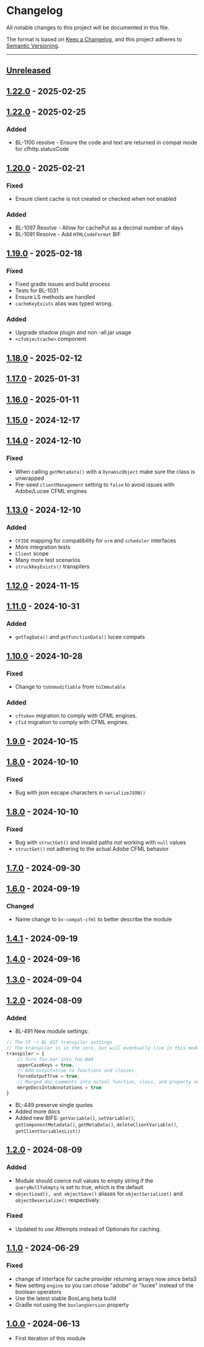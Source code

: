 # Changelog

All notable changes to this project will be documented in this file.

The format is based on [Keep a Changelog](https://keepachangelog.com/en/1.0.0/),
and this project adheres to [Semantic Versioning](https://semver.org/spec/v2.0.0.html).

* * *

## [Unreleased]

## [1.22.0] - 2025-02-25

## [1.22.0] - 2025-02-25

### Added

- BL-1100 resolve - Ensure the code and text are returned in compat mode for cfhttp.statusCode

## [1.20.0] - 2025-02-21

### Fixed

- Ensure client cache is not created or checked when not enabled

### Added

- BL-1097 Resolve - Allow for cachePut as a decimal number of days
- BL-1091 Resolve - Add `HTMLCodeFormat` BIF

## [1.19.0] - 2025-02-18

### Fixed

- Fixed gradle issues and build process
- Tests for BL-1031
- Ensure LS methods are handled
- `cacheKeyExists` alias was typed wrong.

### Added

- Upgrade shadow plugin and non -all.jar usage
- `<cfobjectcache>` component

## [1.18.0] - 2025-02-12

## [1.17.0] - 2025-01-31

## [1.16.0] - 2025-01-11

## [1.15.0] - 2024-12-17

## [1.14.0] - 2024-12-10

### Fixed

- When calling `getMetadata()` with a `DynamicObject` make sure the class is unwrapped
- Pre-seed `clientManagement` setting to `false` to avoid issues with Adobe/Lucee CFML engines

## [1.13.0] - 2024-12-10

### Added

- `CFIDE` mapping for compatibility for `orm` and `scheduler` interfaces
- More integration tests
- `Client` scope
- Many more test scenarios
- `struckKeyExists()` transpilers

## [1.12.0] - 2024-11-15

## [1.11.0] - 2024-10-31

### Added

- `getTagData()` and `getFunctionData()` lucee compats

## [1.10.0] - 2024-10-28

### Fixed

- Change to `toUnmodifiable` from `toImmutable`

### Added

- `cftoken` migration to comply with CFML engines.
- `cfid` migration to comply with CFML engines.

## [1.9.0] - 2024-10-15

## [1.8.0] - 2024-10-10

### Fixed

- Bug with json escape characters in `serializeJSON()`

## [1.8.0] - 2024-10-10

### Fixed

- Bug with `structGet()` and invalid paths not working with `null` values
- `structGet()` not adhering to the actual Adobe CFML behavior

## [1.7.0] - 2024-09-30

## [1.6.0] - 2024-09-19

### Changed

- Name change to `bx-compat-cfml` to better describe the module

## [1.4.1] - 2024-09-19

## [1.4.0] - 2024-09-16

## [1.3.0] - 2024-09-04

## [1.2.0] - 2024-08-09

### Added

- BL-491 New module settings:

```js
// The CF -> BL AST transpiler settings
// The transpiler is in the core, but will eventually live in this module, so the settings are here.
transpiler = {
	// Turn foo.bar into foo.BAR
	upperCaseKeys = true,
	// Add output=true to functions and classes
	forceOutputTrue = true,
	// Merged doc comments into actual function, class, and property annotations
	mergeDocsIntoAnnotations = true
}
```

- BL-449 preserve single quotes
- Added more docs
- Added new BIFS: `getVariable()`, `setVariable()`, `getComponentMetadata()`, `getMetaData()`, `deleteClientVariable()`, `getClientVariablesList()`

## [1.2.0] - 2024-08-09

### Added

- Module should coerce null values to empty string if the `queryNullToEmpty` is set to true, which is the default
- `objectLoad(), and objectSave()` aliases for `objectSerialize()` and `objectDeserialize()` respectively.

### Fixed

- Updated to use Attempts instead of Optionals for caching.

## [1.1.0] - 2024-06-29

### Fixed

- change of interface for cache provider returning arrays now since beta3
- New setting `engine` so you can chose "adobe" or "lucee" instead of the boolean operators
- Use the latest stable BoxLang beta build
- Gradle not using the `boxlangVersion` property

## [1.0.0] - 2024-06-13

- First iteration of this module

[Unreleased]: https://github.com/ortus-boxlang/bx-compat-cfml/compare/v1.22.0...HEAD

[1.22.0]: https://github.com/ortus-boxlang/bx-compat-cfml/compare/v1.22.0...v1.22.0


[1.20.0]: https://github.com/ortus-boxlang/bx-compat-cfml/compare/v1.19.0...v1.20.0

[1.19.0]: https://github.com/ortus-boxlang/bx-compat-cfml/compare/v1.18.0...v1.19.0

[1.18.0]: https://github.com/ortus-boxlang/bx-compat-cfml/compare/v1.17.0...v1.18.0

[1.17.0]: https://github.com/ortus-boxlang/bx-compat-cfml/compare/v1.16.0...v1.17.0

[1.16.0]: https://github.com/ortus-boxlang/bx-compat-cfml/compare/v1.15.0...v1.16.0

[1.15.0]: https://github.com/ortus-boxlang/bx-compat-cfml/compare/v1.14.0...v1.15.0

[1.14.0]: https://github.com/ortus-boxlang/bx-compat-cfml/compare/v1.13.0...v1.14.0

[1.13.0]: https://github.com/ortus-boxlang/bx-compat-cfml/compare/v1.12.0...v1.13.0

[1.12.0]: https://github.com/ortus-boxlang/bx-compat-cfml/compare/v1.11.0...v1.12.0

[1.11.0]: https://github.com/ortus-boxlang/bx-compat-cfml/compare/v1.10.0...v1.11.0

[1.10.0]: https://github.com/ortus-boxlang/bx-compat-cfml/compare/v1.9.0...v1.10.0

[1.9.0]: https://github.com/ortus-boxlang/bx-compat-cfml/compare/v1.8.0...v1.9.0

[1.8.0]: https://github.com/ortus-boxlang/bx-compat-cfml/compare/v1.7.0...v1.8.0

[1.7.0]: https://github.com/ortus-boxlang/bx-compat-cfml/compare/v1.6.0...v1.7.0

[1.6.0]: https://github.com/ortus-boxlang/bx-compat-cfml/compare/v1.4.1...v1.6.0

[1.4.1]: https://github.com/ortus-boxlang/bx-compat-cfml/compare/v1.4.0...v1.4.1

[1.4.0]: https://github.com/ortus-boxlang/bx-compat-cfml/compare/v1.3.0...v1.4.0

[1.3.0]: https://github.com/ortus-boxlang/bx-compat-cfml/compare/v1.2.0...v1.3.0

[1.2.0]: https://github.com/ortus-boxlang/bx-compat-cfml/compare/v1.1.0...v1.2.0

[1.1.0]: https://github.com/ortus-boxlang/bx-compat-cfml/compare/v1.1.0...v1.1.0

[1.0.0]: https://github.com/ortus-boxlang/bx-compat-cfml/compare/06e6a42cf95887e081e639073f36b481eb334097...v1.0.0

